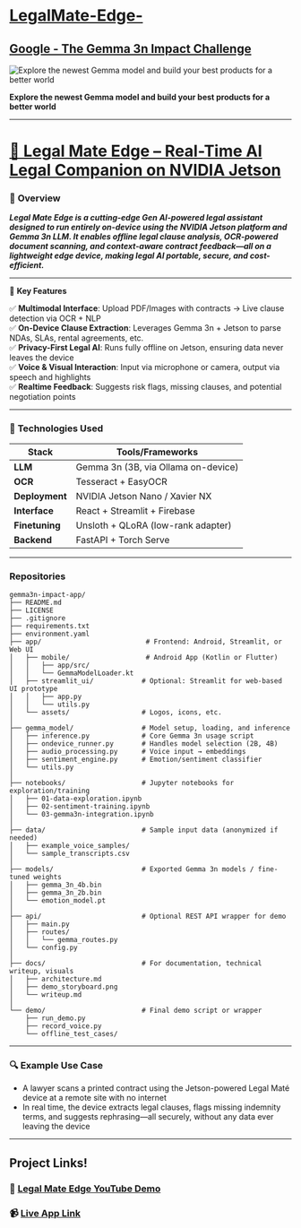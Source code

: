 # [ **LegalMate-Edge-**](https://ishita95-harvad.github.io/Ishita-ai.mtech-portfolio.github.io/#)

## [**Google - The Gemma 3n Impact Challenge**](https://www.kaggle.com/competitions/google-gemma-3n-hackathon)

![Explore the newest Gemma model and build your best products for a better world](https://www.googleapis.com/download/storage/v1/b/kaggle-user-content/o/inbox%2F23623109%2Fe4c38d16ecc0580caf620235c7c6dc0a%2Fheader.png?generation=1754312063215711&alt=media)

**Explore the newest Gemma model and build your best products for a better world**

****

# [**🧠 Legal Mate Edge – Real-Time AI Legal Companion on NVIDIA Jetson**](https://www.kaggle.com/competitions/google-gemma-3n-hackathon)

### 🚀 **Overview**

***********Legal Mate Edge is a cutting-edge Gen AI-powered legal assistant designed to run entirely on-device using the NVIDIA Jetson platform and Gemma 3n LLM. It enables offline legal clause analysis, OCR-powered document scanning, and context-aware contract feedback—all on a lightweight edge device, making legal AI portable, secure, and cost-efficient.***********

-----------------------------------------------------------------------------------------------------------------------------------------------------

🔧 **Key Features**

✅ **Multimodal Interface**: Upload PDF/Images with contracts → Live clause detection via OCR + NLP  
✅ **On-Device Clause Extraction**: Leverages Gemma 3n + Jetson to parse NDAs, SLAs, rental agreements, etc.  
✅ **Privacy-First Legal AI**: Runs fully offline on Jetson, ensuring data never leaves the device  
✅ **Voice & Visual Interaction**: Input via microphone or camera, output via speech and highlights  
✅ **Realtime Feedback**: Suggests risk flags, missing clauses, and potential negotiation points  

----------------------------------------------------------------------------------------------------------------------

### 🔌 **Technologies Used**

| **Stack**          | **Tools/Frameworks**               |
|--------------------|-----------------------------------|
| **LLM**            | Gemma 3n (3B, via Ollama on-device) |
| **OCR**            | Tesseract + EasyOCR               |
| **Deployment**     | NVIDIA Jetson Nano / Xavier NX    |
| **Interface**      | React + Streamlit + Firebase      |
| **Finetuning**     | Unsloth + QLoRA (low-rank adapter)|
| **Backend**        | FastAPI + Torch Serve             |

-----------------------------------------------------------------------------------------------------------------------------------------------------

### Repositories

```
gemma3n-impact-app/
├── README.md
├── LICENSE
├── .gitignore
├── requirements.txt
├── environment.yaml
├── app/                          # Frontend: Android, Streamlit, or Web UI
│   ├── mobile/                   # Android App (Kotlin or Flutter)
│   │   ├── app/src/
│   │   └── GemmaModelLoader.kt
│   ├── streamlit_ui/            # Optional: Streamlit for web-based UI prototype
│   │   ├── app.py
│   │   └── utils.py
│   └── assets/                  # Logos, icons, etc.
│
├── gemma_model/                 # Model setup, loading, and inference
│   ├── inference.py             # Core Gemma 3n usage script
│   ├── ondevice_runner.py       # Handles model selection (2B, 4B)
│   ├── audio_processing.py      # Voice input → embeddings
│   ├── sentiment_engine.py      # Emotion/sentiment classifier
│   └── utils.py
│
├── notebooks/                   # Jupyter notebooks for exploration/training
│   ├── 01-data-exploration.ipynb
│   ├── 02-sentiment-training.ipynb
│   └── 03-gemma3n-integration.ipynb
│
├── data/                        # Sample input data (anonymized if needed)
│   ├── example_voice_samples/
│   └── sample_transcripts.csv
│
├── models/                      # Exported Gemma 3n models / fine-tuned weights
│   ├── gemma_3n_4b.bin
│   ├── gemma_3n_2b.bin
│   └── emotion_model.pt
│
├── api/                         # Optional REST API wrapper for demo
│   ├── main.py
│   ├── routes/
│   │   └── gemma_routes.py
│   └── config.py
│
├── docs/                        # For documentation, technical writeup, visuals
│   ├── architecture.md
│   ├── demo_storyboard.png
│   └── writeup.md
│
└── demo/                        # Final demo script or wrapper
    ├── run_demo.py
    ├── record_voice.py
    └── offline_test_cases/

  ```
-------------------------------------------
### 🔍 **Example Use Case**

- A lawyer scans a printed contract using the Jetson-powered Legal Maté device at a remote site with no internet  
- In real time, the device extracts legal clauses, flags missing indemnity terms, and suggests rephrasing—all securely, without any data ever leaving the device  

-------------------------------------------------------------------------------------------------------------------------------------------------------------
## **Project Links!**

### 🔗 [Legal Mate Edge YouTube Demo](https://youtu.be/Z_ZmGqm3iow?si=s5LJzxm46K2CWZxE)

### 📹 [Live App Link](https://ishita95-harvad.github.io/legalmate-edge/)

 

